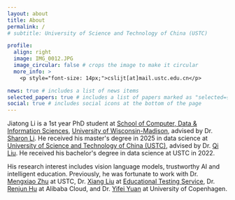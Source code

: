 ```yaml
---
layout: about
title: About
permalink: /
# subtitle: University of Science and Technology of China (USTC)

profile:
  align: right
  image: IMG_0012.JPG
  image_circular: false # crops the image to make it circular
  more_info: >
    <p style="font-size: 14px;">cslijt[at]mail.ustc.edu.cn</p>

news: true # includes a list of news items
selected_papers: true # includes a list of papers marked as "selected={true}"
social: true # includes social icons at the bottom of the page
---
```


Jiatong Li is a 1st year PhD student at [School of Computer, Data & Information Sciences](https://www.cs.wisc.edu/), [University of Wisconsin-Madison](https://www.wisc.edu/), advised by Dr. [Sharon Li](https://pages.cs.wisc.edu/~sharonli/). He received his master's degree in 2025 in data science at [University of Science and Technology of China (USTC)](https://en.ustc.edu.cn/), advised by Dr. [Qi Liu](http://staff.ustc.edu.cn/~qiliuql/). He received his bachelor's degree in data science at USTC in 2022. 

His research interest includes vision language models, trustworthy AI and intelligent education. Previously, he was fortunate to work with Dr. [Mengxiao Zhu](http://staff.ustc.edu.cn/~mxzhu/) at USTC, Dr. [Xiang Liu](https://scholar.google.com/citations?user=rxT-92AAAAAJ) at [Educational Testing Service](https://www.ets.org/), Dr. [Renjun Hu](https://hurenjun.github.io/) at Alibaba Cloud, and Dr. [Yifei Yuan](https://yfyuan01.github.io/) at University of Copenhagen.
